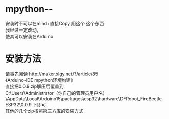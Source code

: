 # mpython--
安装时不可以在mind+直接Copy
用这个
这个东西<br>
我经过一定改动，<br>
使其可以安装在Arduino<br>
# 安装方法
请事先阅读 http://maker.xlgy.net/?/article/85<br>
《Arduino-IDE mpython环境构建》<br>
直接把0.0.9.zip解压后覆盖到<br>
C:\Users\Administrator（你自己的管理员用户名）\AppData\Local\Arduino15\packages\esp32\hardware\DFRobot_FireBeetle-ESP32\0.0.9
下即可<br>
其他的几个zip按照第三方库的安装方式
